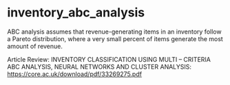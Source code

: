 # inventory_abc_analysis
ABC analysis assumes that revenue-generating items in an inventory follow a Pareto distribution, where a very small percent of items generate the most amount of revenue. 


Article Review:
INVENTORY CLASSIFICATION USING MULTI – CRITERIA ABC ANALYSIS, NEURAL
NETWORKS AND CLUSTER ANALYSIS: https://core.ac.uk/download/pdf/33269275.pdf

